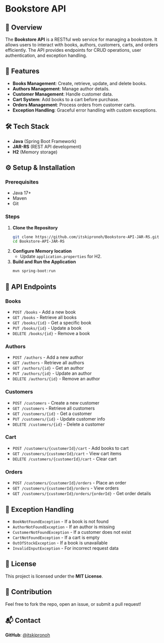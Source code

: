 # Bookstore API

## 📖 Overview

The **Bookstore API** is a RESTful web service for managing a bookstore. It allows users to interact with books, authors, customers, carts, and orders efficiently. The API provides endpoints for CRUD operations, user authentication, and exception handling.

## 🚀 Features

- **Books Management**: Create, retrieve, update, and delete books.
- **Authors Management**: Manage author details.
- **Customer Management**: Handle customer data.
- **Cart System**: Add books to a cart before purchase.
- **Orders Management**: Process orders from customer carts.
- **Exception Handling**: Graceful error handling with custom exceptions.

## 🛠️ Tech Stack

- **Java** (Spring Boot Framework)
- **JAR-RS** (REST API development)
- **H2** (Memory storage)


## ⚙️ Setup & Installation

### Prerequisites

- Java 17+
- Maven
- Git

### Steps

1. **Clone the Repository**
   ```sh
   git clone https://github.com/itskipronoh/Bookstore-API-JAR-RS.git
   cd Bookstore-API-JAR-RS
   ```
2. **Configure Memory location**
   - Update `application.properties` for  H2.
3. **Build and Run the Application**
   ```sh
   mvn spring-boot:run
   ```

## 📌 API Endpoints

### **Books**

- `POST /books` - Add a new book
- `GET /books` - Retrieve all books
- `GET /books/{id}` - Get a specific book
- `PUT /books/{id}` - Update a book
- `DELETE /books/{id}` - Remove a book

### **Authors**

- `POST /authors` - Add a new author
- `GET /authors` - Retrieve all authors
- `GET /authors/{id}` - Get an author
- `PUT /authors/{id}` - Update an author
- `DELETE /authors/{id}` - Remove an author

### **Customers**

- `POST /customers` - Create a new customer
- `GET /customers` - Retrieve all customers
- `GET /customers/{id}` - Get a customer
- `PUT /customers/{id}` - Update customer info
- `DELETE /customers/{id}` - Delete a customer

### **Cart**

- `POST /customers/{customerId}/cart` - Add books to cart
- `GET /customers/{customerId}/cart` - View cart items
- `DELETE /customers/{customerId}/cart` - Clear cart

### **Orders**

- `POST /customers/{customerId}/orders` - Place an order
- `GET /customers/{customerId}/orders` - View orders
- `GET /customers/{customerId}/orders/{orderId}` - Get order details

## 🛑 Exception Handling

- `BookNotFoundException` - If a book is not found
- `AuthorNotFoundException` - If an author is missing
- `CustomerNotFoundException` - If a customer does not exist
- `CartNotFoundException` - If a cart is empty
- `OutOfStockException` - If a book is unavailable
- `InvalidInputException` - For incorrect request data

## 📝 License

This project is licensed under the **MIT License**.

## 🤝 Contribution

Feel free to fork the repo, open an issue, or submit a pull request!

## 📬 Contact

**GitHub**: [@itskipronoh](https://github.com/itskipronoh)
